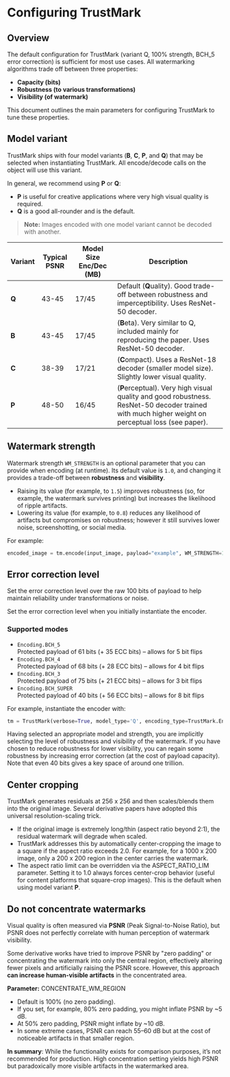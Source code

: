 # Configuring TrustMark

## Overview

The default configuration for TrustMark (variant Q, 100% strength, BCH_5 error correction) is sufficient for most use cases. All watermarking algorithms trade off between three properties:

- **Capacity (bits)**  
- **Robustness (to various transformations)**  
- **Visibility (of watermark)**

This document outlines the main parameters for configuring TrustMark to tune these properties.

## Model variant

TrustMark ships with four model variants (**B**, **C**, **P**, and **Q**) that may be selected when instantiating TrustMark.  All encode/decode calls on the object will use this variant.

In general, we recommend using **P** or **Q**:
- **P** is useful for creative applications where very high visual quality is required.  
- **Q** is a good all-rounder and is the default.

> **Note:** Images encoded with one model variant cannot be decoded with another.

| Variant | Typical PSNR | Model Size Enc/Dec (MB) | Description                                                                                         |
|---------|--------------|-------------------------|-----------------------------------------------------------------------------------------------------|
| **Q**   | 43-45        | 17/45                  | Default (**Q**uality). Good trade-off between robustness and imperceptibility. Uses ResNet-50 decoder. |
| **B**   | 43-45        | 17/45                  | (**B**eta). Very similar to Q, included mainly for reproducing the paper. Uses ResNet-50 decoder.   |
| **C**   | 38-39        | 17/21                  | (**C**ompact). Uses a ResNet-18 decoder (smaller model size). Slightly lower visual quality.        |
| **P**   | 48-50        | 16/45                  | (**P**erceptual). Very high visual quality and good robustness.  ResNet-50 decoder trained with much higher weight on perceptual loss (see paper).   |

## Watermark strength

Watermark strength `WM_STRENGTH` is an optional parameter that you can provide when encoding (at runtime).
Its default value is `1.0`, and changing it provides a trade-off between **robustness** and **visibility**.

- Raising its value (for example, to `1.5`) improves robustness (so, for example, the watermark survives printing) but increases the likelihood of ripple artifacts.  
- Lowering its value (for example, to `0.8`) reduces any likelihood of artifacts but compromises on robustness; however it still survives lower noise, screenshotting, or social media.

For example:

```python
encoded_image = tm.encode(input_image, payload="example", WM_STRENGTH=1.5)
```

## Error correction level

Set the error correction level over the raw 100 bits of payload to help maintain reliability under transformations or noise.

Set the error correction level when you initially instantiate the encoder.


### Supported modes

- `Encoding.BCH_5`  
  Protected payload of 61 bits (+ 35 ECC bits) – allows for 5 bit flips
- `Encoding.BCH_4`  
  Protected payload of 68 bits (+ 28 ECC bits) – allows for 4 bit flips
- `Encoding.BCH_3`  
  Protected payload of 75 bits (+ 21 ECC bits) – allows for 3 bit flips
- `Encoding.BCH_SUPER`  
  Protected payload of 40 bits (+ 56 ECC bits) – allows for 8 bit flips

For example, instantiate the encoder with:

```python
tm = TrustMark(verbose=True, model_type='Q', encoding_type=TrustMark.Encoding.BCH_5)
```

Having selected an appropriate model and strength, you are implicitly selecting the level of robustness and visibility of the watermark. If you have chosen to reduce robustness for lower visibility, you can regain some robustness by increasing error correction (at the cost of payload capacity).  Note that even 40 bits gives a key space of around one trillion.

## Center cropping

TrustMark generates residuals at 256 x 256 and then scales/blends them into the original image. Several derivative papers have adopted this universal resolution-scaling trick.

- If the original image is extremely long/thin (aspect ratio beyond 2:1), the residual watermark will degrade when scaled.  
- TrustMark addresses this by automatically center-cropping the image to a square if the aspect ratio exceeds 2.0.  For example, for a 1000 x 200 image, only a 200 x 200 region in the center carries the watermark.
- The aspect ratio limit can be overridden via the ASPECT_RATIO_LIM parameter. Setting it to 1.0 always forces center-crop behavior (useful for content platforms that square-crop images).  This is the default when using model variant **P**.

## Do not concentrate watermarks

Visual quality is often measured via **PSNR** (Peak Signal-to-Noise Ratio), but PSNR does not perfectly correlate with human perception of watermark visibility.

Some derivative works have tried to improve PSNR by "zero padding" or concentrating the watermark into only the central region, effectively altering fewer pixels and artificially raising the PSNR score. However, this approach **can increase human-visible artifacts** in the concentrated area.

**Parameter:** CONCENTRATE_WM_REGION  
- Default is 100% (no zero padding).  
- If you set, for example, 80% zero padding, you might inflate PSNR by ~5 dB.  
- At 50% zero padding, PSNR might inflate by ~10 dB.  
- In some extreme cases, PSNR can reach 55–60 dB but at the cost of noticeable artifacts in that smaller region.

**In summary**: While the functionality exists for comparison purposes, it’s not recommended for production. High concentration setting yields high PSNR but paradoxically more visible artifacts in the watermarked area.
